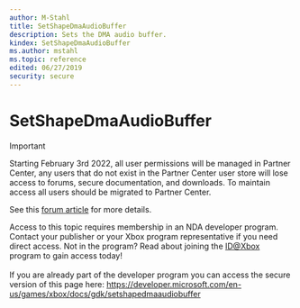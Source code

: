 ```yaml
---
author: M-Stahl
title: SetShapeDmaAudioBuffer
description: Sets the DMA audio buffer.
kindex: SetShapeDmaAudioBuffer
ms.author: mstahl
ms.topic: reference
edited: 06/27/2019
security: secure
---
```


# SetShapeDmaAudioBuffer
> [!IMPORTANT]
> Starting February 3rd 2022, all user permissions will be managed in Partner Center, any users that do not exist in the Partner Center user store will lose access to forums, secure documentation, and downloads. To maintain access all users should be migrated to Partner Center. <p></p>See this <a href="https://forums.xboxlive.com/articles/132187/breaking-change-user-access-for-forums-secure-docu.html">forum article</a> for more details.  

 Access to this topic requires membership in an NDA developer program. Contact your publisher or your Xbox program representative if you need direct access. Not in the program? Read about joining the <a href="https://www.xbox.com/Developers/id">ID@Xbox</a> program to gain access today!  <br/><br/>If you are already part of the developer program you can access the secure version of this page here: <a target="_blank" href="https://developer.microsoft.com/en-us/games/xbox/docs/gdk/setshapedmaaudiobuffer">https://developer.microsoft.com/en-us/games/xbox/docs/gdk/setshapedmaaudiobuffer</a>
